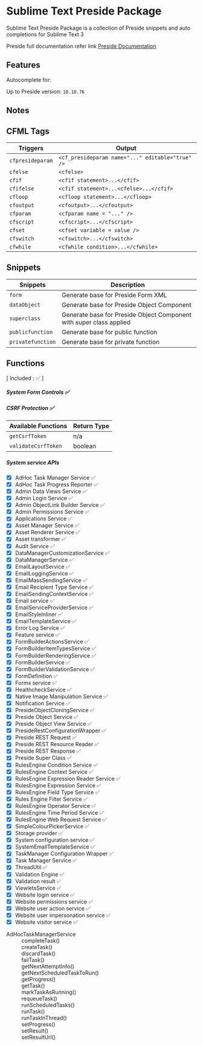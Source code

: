 # Sublime Text Preside Package
Sublime Text Preside Package is a collection of Preside snippets and auto completions for Sublime Text 3

Preside full documentation refer link
[Preside Documentation](https://docs.preside.org)

## Features
Autocomplete for:

Up to Preside version: `10.10.76`

## Notes

## CFML Tags
| Triggers          | Output                       |
|-------------------|------------------------------|
| `cfpresideparam`  | `<cf_presideparam name="..." editable="true" />` |
| `cfelse`          | `<cfelse>`                                       |
| `cfif`            | `<cfif statement>...</cfif>`                     |
| `cfifelse`        | `<cfif statement>...<cfelse>...</cfif>`          |
| `cfloop`          | `<cfloop statement>...</cfloop>`                 |
| `cfoutput`        | `<cfoutput>...</cfoutput>`                       |
| `cfparam`         | `<cfparam name = "..." /> `                      |
| `cfscript`        | `<cfscript>...</cfscript>`                       |
| `cfset`           | `<cfset variable = value /> `                    |
| `cfswitch`        | `<cfswitch>...</cfswitch>`                       |
| `cfwhile`         | `<cfwhile condition>...</cfwhile>`               |

## Snippets
| Snippets          | Description                  |
|-------------------|------------------------------|
| `form`            | Generate base for Preside Form XML |
| `dataObject`      | Generate base for Preside Object Component |
| `superclass`      | Generate base for Preside Object Component with super class applied |
| `publicfunction`  | Generate base for public function |
| `privatefunction` | Generate base for private function |

## Functions
[ Included : :white_check_mark: ]

##### System Form Controls :white_check_mark:

##### CSRF Protection      :white_check_mark:
| Available Functions | Return Type |
|---------------------|-------------|
| `getCsrfToken`      | n/a         |
| `validateCsrfToken` | boolean     |

##### System service APIs
- [x] AdHoc Task Manager Service            :white_check_mark:
- [x] AdHoc Task Progress Reporter          :white_check_mark:
- [x] Admin Data Views Service              :white_check_mark:
- [x] Admin Login Service                   :white_check_mark:
- [x] Admin ObjectLink Builder Service      :white_check_mark:
- [x] Admin Permissions Service             :white_check_mark:
- [x] Applications Service                  :white_check_mark:
- [x] Asset Manager Service                 :white_check_mark:
- [x] Asset Renderer Service                :white_check_mark:
- [x] Asset transformer                     :white_check_mark:
- [x] Audit Service                         :white_check_mark:
- [x] DataManagerCustomizationService       :white_check_mark:
- [x] DataManagerService                    :white_check_mark:
- [x] EmailLayoutService                    :white_check_mark:
- [x] EmailLoggingService                   :white_check_mark:
- [x] EmailMassSendingService               :white_check_mark:
- [x] Email Recipient Type Service          :white_check_mark:
- [x] EmailSendingContextService            :white_check_mark:
- [x] Email service                         :white_check_mark:
- [x] EmailServiceProviderService           :white_check_mark:
- [x] EmailStyleInliner                     :white_check_mark:
- [x] EmailTemplateService                  :white_check_mark:
- [x] Error Log Service                     :white_check_mark:
- [x] Feature service                       :white_check_mark:
- [x] FormBuilderActionsService             :white_check_mark:
- [x] FormBuilderItemTypesService           :white_check_mark:
- [x] FormBuilderRenderingService           :white_check_mark:
- [x] FormBuilderService                    :white_check_mark:
- [x] FormBuilderValidationService          :white_check_mark:
- [x] FormDefinition                        :white_check_mark:
- [x] Forms service                         :white_check_mark:
- [x] HealthcheckService                    :white_check_mark:
- [x] Native Image Manipulation Service     :white_check_mark:
- [x] Notification Service                  :white_check_mark:
- [x] PresideObjectCloningService           :white_check_mark:
- [x] Preside Object Service                :white_check_mark:
- [x] Preside Object View Service           :white_check_mark:
- [x] PresideRestConfigurationWrapper       :white_check_mark:
- [x] Preside REST Request                  :white_check_mark:
- [x] Preside REST Resource Reader          :white_check_mark:
- [x] Preside REST Response                 :white_check_mark:
- [x] Preside Super Class                   :white_check_mark:
- [x] RulesEngine Condition Service         :white_check_mark:
- [x] RulesEngine Context Service           :white_check_mark:
- [x] RulesEngine Expression Reader Service :white_check_mark:
- [x] RulesEngine Expression Service        :white_check_mark:
- [x] RulesEngine Field Type Service        :white_check_mark:
- [x] Rules Engine Filter Service           :white_check_mark:
- [x] RulesEngine Operator Service          :white_check_mark:
- [x] RulesEngine Time Period Service       :white_check_mark:
- [x] RulesEngine Web Request Service       :white_check_mark:
- [x] SimpleColourPickerService             :white_check_mark:
- [x] Storage provider                      :white_check_mark:
- [x] System configuration service          :white_check_mark:
- [x] SystemEmailTemplateService            :white_check_mark:
- [x] TaskManager Configuration Wrapper     :white_check_mark:
- [x] Task Manager Service                  :white_check_mark:
- [x] ThreadUtil                            :white_check_mark:
- [x] Validation Engine                     :white_check_mark:
- [x] Validation result                     :white_check_mark:
- [x] ViewletsService                       :white_check_mark:
- [x] Website login service                 :white_check_mark:
- [x] Website permissions service           :white_check_mark:
- [x] Website user action service           :white_check_mark:
- [x] Website user impersonation service    :white_check_mark:
- [x] Website visitor service               :white_check_mark:

<dl>
	<dt>AdHocTaskManagerService</dt>
	<dd>completeTask()</dd>
	<dd>createTask()</dd>
	<dd>discardTask()</dd>
	<dd>failTask()</dd>
	<dd>getNextAttemptInfo()</dd>
	<dd>getNextScheduledTaskToRun()</dd>
	<dd>getProgress()</dd>
	<dd>getTask()</dd>
	<dd>markTaskAsRunning()</dd>
	<dd>requeueTask()</dd>
	<dd>runScheduledTasks()</dd>
	<dd>runTask()</dd>
	<dd>runTaskInThread()</dd>
	<dd>setProgress()</dd>
	<dd>setResult()</dd>
	<dd>setResultUrl()</dd>
</dl>